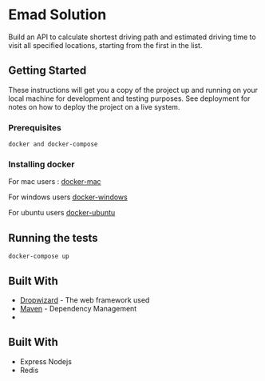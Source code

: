 # Emad Solution

Build an API to calculate shortest driving path and estimated driving time to visit all specified locations, starting from the first in the list.

## Getting Started

These instructions will get you a copy of the project up and running on your local machine for development and testing purposes. See deployment for notes on how to deploy the project on a live system.

### Prerequisites

```
docker and docker-compose
```

### Installing docker

For mac users : 
[docker-mac](https://www.docker.com/docker-mac)

For windows users
[docker-windows](https://www.docker.com/docker-windows)

For ubuntu users
[docker-ubuntu](https://www.docker.com/docker-ubuntu)


## Running the tests

```
docker-compose up
```


## Built With

* [Dropwizard](http://www.dropwizard.io/1.0.2/docs/) - The web framework used
* [Maven](https://maven.apache.org/) - Dependency Management
* 

## Built With
* Express Nodejs
* Redis 

